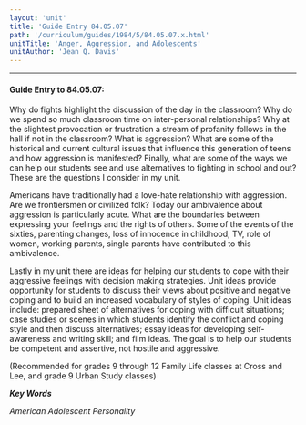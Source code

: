 ```yaml
---
layout: 'unit'
title: 'Guide Entry 84.05.07'
path: '/curriculum/guides/1984/5/84.05.07.x.html'
unitTitle: 'Anger, Aggression, and Adolescents'
unitAuthor: 'Jean Q. Davis'
---
```


<body>
<hr/>
 <h4>
  Guide Entry to 84.05.07:
 </h4>
 Why do fights highlight the discussion of the day in the classroom? Why do we spend so much classroom time on inter-personal relationships?  Why at the slightest provocation or frustration a stream of profanity follows in the hall if not in the classroom?  What is aggression?  What are some of the historical and current cultural issues that influence this generation of teens and how aggression is manifested?  Finally, what are some of the ways we can help our students see and use alternatives to fighting in school and out? These are the questions I consider in my unit.
 <p>
  Americans have traditionally had a love-hate relationship with aggression.  Are we frontiersmen or civilized folk?  Today our ambivalence about aggression is particularly acute.  What are the boundaries between expressing your feelings and the rights of others. Some of the events of the sixties, parenting changes, loss of innocence in childhood, TV, role of women, working parents, single parents have contributed to this ambivalence.
 </p>
 <p>
  Lastly in my unit there are ideas for helping our students to cope with their aggressive feelings with decision making strategies.  Unit ideas provide opportunity for students to discuss their views about positive and negative coping and to build an increased vocabulary of styles of coping.  Unit ideas include: prepared sheet of alternatives for coping with difficult situations; case studies or scenes in which students identify the conflict and coping style and then discuss alternatives; essay ideas for developing self-awareness and writing skill; and film ideas.  The goal is to help our students be competent and assertive, not hostile and aggressive.
 </p>
 <p>
  (Recommended for grades 9 through 12 Family Life classes at Cross and Lee, and grade 9 Urban Study classes)
 </p>
<p>
  <b>
   <i>
    Key Words
   </i>
  </b>
  <br/>
 </p>
 <p>
  <i>
   American Adolescent Personality
  </i>
 </p>

</body>
